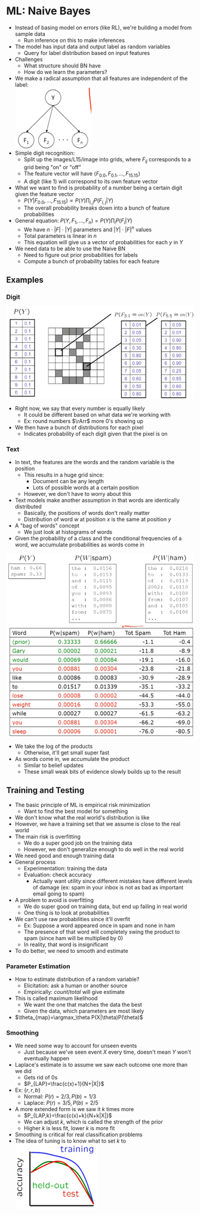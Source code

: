 # ML: Naive Bayes
- Instead of basing model on errors (like RL), we're building a model from sample data
    - Run inference on this to make inferences
- The model has input data and output label as random variables
    - Query for label distribution based on input features
- Challenges
    - What structure should BN have
    - How do we learn the parameters?
- We make a radical assumption that all features are independent of the label:<br>![naive bn](images/L15/image.png)
- Simple digit recognition:
    - Split up the images/L15/image into grids, where $F_{ij}$ corresponds to a grid being "on" or "off"
    - The feature vector will have $\langle F_{0.0},F_{0.1},...,F_{15.15}\rangle$
    - A digit (like 1) will correspond to its own feature vector
- What we want to find is probability of a number being a certain digit given the feature vector
    - $P(Y|F_{0.0},...,F_{15.15})\propto P(Y)\prod_{i,j}P(F_{i,j}|Y)$
    - The overall probability breaks down into a bunch of feature probabilities
- General equation: $P(Y,F_1,...,F_n)=P(Y)\prod_iP(F_i|Y)$
    - We have $n\cdot|F|\cdot|Y|$ parameters and $|Y|\cdot|F|^n$ values
    - Total parameters is linear in $n$
    - This equation will give us a vector of probabilities for each $y$ in $Y$
- We need data to be able to use the Naive BN
    - Need to figure out prior probabilities for labels
    - Compute a bunch of probability tables for each feature

## Examples
### Digit
![digit example](images/L15/image-1.png)
- Right now, we say that every number is equally likely
    - It could be different based on what data we're working with
    - Ex: round numbers $\rArr$ more 0's showing up
- We then have a bunch of distributions for each pixel
    - Indicates probability of each digit given that the pixel is on


### Text
- In text, the features are the words and the random variable is the position
    - This results in a huge grid since:
        - Document can be any length
        - Lots of possible words at a certain position
    - However, we don't have to worry about this
- Text models make another assumption in that words are identically distributed
    - Basically, the positions of words don't really matter
    - Distribution of word $w$ at position $x$ is the same at position $y$
- A "bag of words" concept
    - We just look at histograms of words
- Given the probability of a class and the conditional frequencies of a word, we accumulate probabilities as words come in

![spam ham](images/L15/image-2.png)<br>![table](images/L15/image-3.png)
- We take the log of the products
    - Otherwise, it'll get small super fast
- As words come in, we accumulate the product
    - Similar to belief updates
    - These small weak bits of evidence slowly builds up to the result

## Training and Testing
- The basic principle of ML is empirical risk minimization
    - Want to find the best model for something
- We don't know what the real world's distribution is like
- However, we have a training set that we assume is close to the real world
- The main risk is overfitting
    - We do a super good job on the training data
    - However, we don't generalize enough to do well in the real world
- We need good and enough training data
- General process
    - Experimentation: training the data
    - Evaluation: check accuracy
        - Actually want utility since different mistakes have different levels of damage (ex: spam in your inbox is not as bad as important email going to spam)
- A problem to avoid is overfitting
    - We do super good on training data, but end up failing in real world
    - One thing is to look at probabilities
- We can't use raw probabilities since it'll overfit    
    - Ex: Suppose a word appeared once in spam and none in ham
    - The presence of that word will completely swing the product to spam (since ham will be multiplied by 0)
    - In reality, that word is insignificant
- To do better, we need to smooth and estimate

### Parameter Estimation
- How to estimate distribution of a random variable?
    - Elicitation: ask a human or another source
    - Empirically: $count/total$ will give estimate
- This is called maximum likelihood
    - We want the one that matches the data the best
    - Given the data, which parameters are most likely
- $\theta_{map}=\argmax_\theta P(X|\theta)P(\theta)$

### Smoothing
- We need some way to account for unseen events
    - Just because we've seen event $X$ every time, doesn't mean $Y$ won't eventually happen
- Laplace's estimate is to assume we saw each outcome one more than we did
    - Gets rid of 0s
    - $P_{LAP}=\frac{c(x)+1}{N+|X|}$
- Ex: $\{r,r,b\}$
    - Normal: $P(r)=2/3,P(b)=1/3$
    - Laplace: $P(r)=3/5,P(b)=2/5$
- A more extended form is we saw it $k$ times more
    - $P_{LAP,k}=\frac{c(x)+k}{N+k|X|}$
    - We can adjust $k$, which is called the strength of the prior
    - Higher $k$ is less fit, lower $k$ is more fit
- Smoothing is critical for real classification problems
- The idea of tuning is to know what to set $k$ to<br>![tuning](images/L15/image-4.png)
